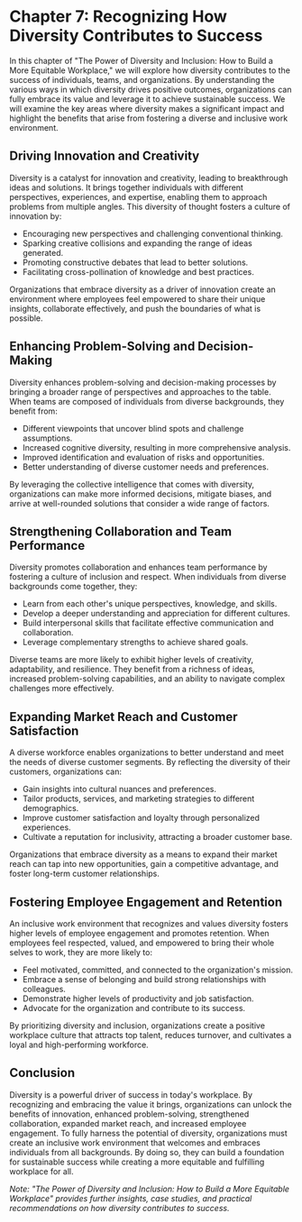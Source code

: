 Chapter 7: Recognizing How Diversity Contributes to Success
===========================================================

In this chapter of "The Power of Diversity and Inclusion: How to Build a More Equitable Workplace," we will explore how diversity contributes to the success of individuals, teams, and organizations. By understanding the various ways in which diversity drives positive outcomes, organizations can fully embrace its value and leverage it to achieve sustainable success. We will examine the key areas where diversity makes a significant impact and highlight the benefits that arise from fostering a diverse and inclusive work environment.

Driving Innovation and Creativity
---------------------------------

Diversity is a catalyst for innovation and creativity, leading to breakthrough ideas and solutions. It brings together individuals with different perspectives, experiences, and expertise, enabling them to approach problems from multiple angles. This diversity of thought fosters a culture of innovation by:

* Encouraging new perspectives and challenging conventional thinking.
* Sparking creative collisions and expanding the range of ideas generated.
* Promoting constructive debates that lead to better solutions.
* Facilitating cross-pollination of knowledge and best practices.

Organizations that embrace diversity as a driver of innovation create an environment where employees feel empowered to share their unique insights, collaborate effectively, and push the boundaries of what is possible.

Enhancing Problem-Solving and Decision-Making
---------------------------------------------

Diversity enhances problem-solving and decision-making processes by bringing a broader range of perspectives and approaches to the table. When teams are composed of individuals from diverse backgrounds, they benefit from:

* Different viewpoints that uncover blind spots and challenge assumptions.
* Increased cognitive diversity, resulting in more comprehensive analysis.
* Improved identification and evaluation of risks and opportunities.
* Better understanding of diverse customer needs and preferences.

By leveraging the collective intelligence that comes with diversity, organizations can make more informed decisions, mitigate biases, and arrive at well-rounded solutions that consider a wide range of factors.

Strengthening Collaboration and Team Performance
------------------------------------------------

Diversity promotes collaboration and enhances team performance by fostering a culture of inclusion and respect. When individuals from diverse backgrounds come together, they:

* Learn from each other's unique perspectives, knowledge, and skills.
* Develop a deeper understanding and appreciation for different cultures.
* Build interpersonal skills that facilitate effective communication and collaboration.
* Leverage complementary strengths to achieve shared goals.

Diverse teams are more likely to exhibit higher levels of creativity, adaptability, and resilience. They benefit from a richness of ideas, increased problem-solving capabilities, and an ability to navigate complex challenges more effectively.

Expanding Market Reach and Customer Satisfaction
------------------------------------------------

A diverse workforce enables organizations to better understand and meet the needs of diverse customer segments. By reflecting the diversity of their customers, organizations can:

* Gain insights into cultural nuances and preferences.
* Tailor products, services, and marketing strategies to different demographics.
* Improve customer satisfaction and loyalty through personalized experiences.
* Cultivate a reputation for inclusivity, attracting a broader customer base.

Organizations that embrace diversity as a means to expand their market reach can tap into new opportunities, gain a competitive advantage, and foster long-term customer relationships.

Fostering Employee Engagement and Retention
-------------------------------------------

An inclusive work environment that recognizes and values diversity fosters higher levels of employee engagement and promotes retention. When employees feel respected, valued, and empowered to bring their whole selves to work, they are more likely to:

* Feel motivated, committed, and connected to the organization's mission.
* Embrace a sense of belonging and build strong relationships with colleagues.
* Demonstrate higher levels of productivity and job satisfaction.
* Advocate for the organization and contribute to its success.

By prioritizing diversity and inclusion, organizations create a positive workplace culture that attracts top talent, reduces turnover, and cultivates a loyal and high-performing workforce.

Conclusion
----------

Diversity is a powerful driver of success in today's workplace. By recognizing and embracing the value it brings, organizations can unlock the benefits of innovation, enhanced problem-solving, strengthened collaboration, expanded market reach, and increased employee engagement. To fully harness the potential of diversity, organizations must create an inclusive work environment that welcomes and embraces individuals from all backgrounds. By doing so, they can build a foundation for sustainable success while creating a more equitable and fulfilling workplace for all.

*Note: "The Power of Diversity and Inclusion: How to Build a More Equitable Workplace" provides further insights, case studies, and practical recommendations on how diversity contributes to success.*
